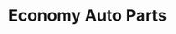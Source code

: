 ---
title: "Economy Auto Parts"
url: /manassas/economy-auto-parts-euclid-avenue/
shop: car parts
---